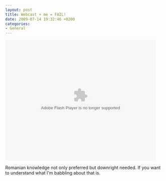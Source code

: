 ```yaml
---
layout: post
title: Webcast + me = FAIL!
date: 2009-07-14 19:32:46 +0200
categories:
- General
---
```

<embed flashvars="autoplay=false" width="480" height="386" allowfullscreen="true" allowscriptaccess="always" src="http://www.ustream.tv/flash/video/1807081" type="application/x-shockwave-flash" />

Romanian knowledge not only preferred but downright needed. If you want to understand what I'm babbling about that is.
